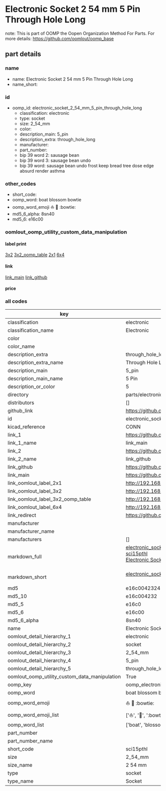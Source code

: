 # Electronic Socket 2 54 mm 5 Pin Through Hole Long  

note: This is part of OOMP the Oopen Organization Method For Parts. For more details: https://github.com/oomlout/oomp_base

##  part details
  







### name
* name: Electronic Socket 2 54 mm 5 Pin Through Hole Long
* name_short: 
### id
* oomp_id: electronic_socket_2_54_mm_5_pin_through_hole_long
  * classification: electronic
  * type: socket
  * size: 2_54_mm
  * color: 
  * description_main: 5_pin
  * description_extra: through_hole_long
  * manufacturer: 
  * part_number: 
  * bip 39 word 2: sausage bean
  * bip 39 word 3: sausage bean undo
  * bip 39 word: sausage bean undo frost keep bread tree dose edge absurd render asthma

### other_codes
* short_code: 
* oomp_word: boat blossom bowtie
* oomp_word_emoji :boat: :blossom: :bowtie:
* md5_6_alpha: 8sn40
* md5_6: e16c00






### oomlout_oomp_utility_custom_data_manipulation
#### label print
[3x2](http://192.168.1.245:1112/?label=oomp%208sn40)
[3x2_oomp_table](http://192.168.1.108:1112/?label=oomp%208sn40)
[2x1](http://192.168.1.242:1112/?label=oomp%208sn40)
[6x4](http://192.168.1.55:1112/?label=oomp%208sn40)    

#### link

[link_main](https://github.com/oomlout/oomlout_oomp_version_1_messy/tree/main/parts/electronic_socket_2_54_mm_5_pin_through_hole_long) [link_github](https://github.com/oomlout/oomlout_oomp_version_1_messy/tree/main/parts/electronic_socket_2_54_mm_5_pin_through_hole_long)                             

#### price







### all codes 
| key | value |  
| --- | --- |  
| classification | electronic |  
| classification_name | Electronic |  
| color |  |  
| color_name |  |  
| description_extra | through_hole_long |  
| description_extra_name | Through Hole Long |  
| description_main | 5_pin |  
| description_main_name | 5 Pin |  
| description_or_color | 5 |  
| directory | parts/electronic_socket_2_54_mm_5_pin_through_hole_long |  
| distributors | [] |  
| github_link | https://github.com/oomlout/oomlout_oomp_part_src/tree/main/parts/electronic_socket_2_54_mm_5_pin_through_hole_long |  
| id | electronic_socket_2_54_mm_5_pin_through_hole_long |  
| kicad_reference | CONN |  
| link_1 | https://github.com/oomlout/oomlout_oomp_version_1_messy/tree/main/parts/electronic_socket_2_54_mm_5_pin_through_hole_long |  
| link_1_name | link_main |  
| link_2 | https://github.com/oomlout/oomlout_oomp_version_1_messy/tree/main/parts/electronic_socket_2_54_mm_5_pin_through_hole_long |  
| link_2_name | link_github |  
| link_github | https://github.com/oomlout/oomlout_oomp_version_1_messy/tree/main/parts/electronic_socket_2_54_mm_5_pin_through_hole_long |  
| link_main | https://github.com/oomlout/oomlout_oomp_version_1_messy/tree/main/parts/electronic_socket_2_54_mm_5_pin_through_hole_long |  
| link_oomlout_label_2x1 | http://192.168.1.242:1112/?label=oomp%208sn40 |  
| link_oomlout_label_3x2 | http://192.168.1.245:1112/?label=oomp%208sn40 |  
| link_oomlout_label_3x2_oomp_table | http://192.168.1.108:1112/?label=oomp%208sn40 |  
| link_oomlout_label_6x4 | http://192.168.1.55:1112/?label=oomp%208sn40 |  
| link_redirect | https://github.com/oomlout/oomlout_oomp_version_1_messy/tree/main/parts/electronic_socket_2_54_mm_5_pin_through_hole_long |  
| manufacturer |  |  
| manufacturer_name |  |  
| manufacturers | [] |  
| markdown_full | [electronic_socket_2_54_mm_5_pin_through_hole_long](none)<br>[sci15pthl](none)<br>[Electronic Socket 2 54 Mm 5 Pin Through Hole Long](none)<br><br> |  
| markdown_short | [electronic_socket_2_54_mm_5_pin_through_hole_long](none)<br><br> |  
| md5 | e16c004232419cfc6dbce5d7d9c4e5fd |  
| md5_10 | e16c004232 |  
| md5_5 | e16c0 |  
| md5_6 | e16c00 |  
| md5_6_alpha | 8sn40 |  
| name | Electronic Socket 2 54 mm 5 Pin Through Hole Long |  
| oomlout_detail_hierarchy_1 | electronic |  
| oomlout_detail_hierarchy_2 | socket |  
| oomlout_detail_hierarchy_3 | 2_54_mm |  
| oomlout_detail_hierarchy_4 | 5_pin |  
| oomlout_detail_hierarchy_5 | through_hole_long |  
| oomlout_oomp_utility_custom_data_manipulation | True |  
| oomp_key | oomp_electronic_socket_2_54_mm_5_pin_through_hole_long |  
| oomp_word | boat blossom bowtie |  
| oomp_word_emoji | :boat: :blossom: :bowtie: |  
| oomp_word_emoji_list | [':boat:', ':blossom:', ':bowtie:'] |  
| oomp_word_list | ['boat', 'blossom', 'bowtie'] |  
| part_number |  |  
| part_number_name |  |  
| short_code | sci15pthl |  
| size | 2_54_mm |  
| size_name | 2 54 mm |  
| type | socket |  
| type_name | Socket |  
